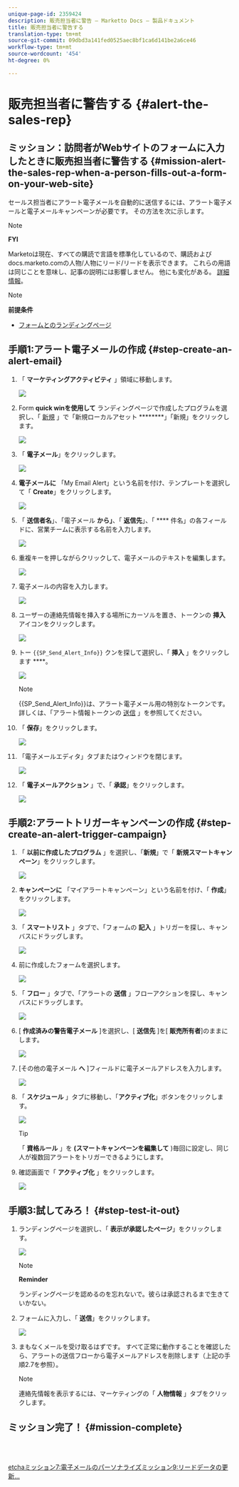 ```yaml
---
unique-page-id: 2359424
description: 販売担当者に警告 — Marketto Docs — 製品ドキュメント
title: 販売担当者に警告する
translation-type: tm+mt
source-git-commit: 09dbd3a141fed0525aec8bf1ca6d141be2a6ce46
workflow-type: tm+mt
source-wordcount: '454'
ht-degree: 0%

---
```



# 販売担当者に警告する {#alert-the-sales-rep}

## ミッション：訪問者がWebサイトのフォームに入力したときに販売担当者に警告する {#mission-alert-the-sales-rep-when-a-person-fills-out-a-form-on-your-web-site}

セールス担当者にアラート電子メールを自動的に送信するには、アラート電子メールと電子メールキャンペーンが必要です。 その方法を次に示します。

>[!NOTE]
>
>**FYI**
>
>Marketoは現在、すべての購読で言語を標準化しているので、購読およびdocs.marketo.comの人物/人物にリード/リードを表示できます。 これらの用語は同じことを意味し、記事の説明には影響しません。 他にも変化がある。 [詳細情報](http://docs.marketo.com/display/DOCS/Updates+to+Marketo+Terminology)。

>[!NOTE]
>
>**前提条件**
>
>* [フォームとのランディングページ](landing-page-with-a-form.md)

>



## 手順1:アラート電子メールの作成 {#step-create-an-alert-email}

1. 「 **マーケティングアクティビティ** 」領域に移動します。

   ![](assets/one-5.png)

1. Form **quick winを使用して** ランディングページで作成したプログラムを選択し、「 [新規](landing-page-with-a-form.md) 」で「新規ローカルアセット ********」「新規」をクリックします。

   ![](assets/two-6.png)

1. 「 **電子メール**」をクリックします。

   ![](assets/three-5.png)

1. **電子メールに** 「My Email Alert」という名前を付け、テンプレートを選択して「 **Create**」をクリックします。

   ![](assets/four-4.png)

1. 「 **送信者名**」、「電子メール **から」**、「 **返信先**」、「 **** 件名」の各フィールドに、営業チームに表示する名前を入力します。

   ![](assets/five-5.png)

1. 重複キーを押しながらクリックして、電子メールのテキストを編集します。

   ![](assets/six-5.png)

1. 電子メールの内容を入力します。

   ![](assets/seven-6.png)

1. ユーザーの連絡先情報を挿入する場所にカーソルを置き、トークンの **挿入** アイコンをクリックします。

   ![](assets/eight-4.png)

1. トー `{{SP_Send_Alert_Info}}` クンを探して選択し、「 **挿入** 」をクリックします ****。

   ![](assets/image2014-9-24-13-3a10-3a0.png)

   >[!NOTE]
   >
   >{{SP_Send_Alert_Info}}は、アラート電子メール用の特別なトークンです。 詳しくは、「アラート情報トークンの [送信](../../product-docs/email-marketing/general/using-tokens/use-the-send-alert-info-token.md) 」を参照してください。

1. 「 **保存**」をクリックします。

   ![](assets/ten-5.png)

1. 「電子メールエディタ」タブまたはウィンドウを閉じます。

   ![](assets/eleven-5.png)

1. 「 **電子メールアクション** 」で、「 **承認**」をクリックします。

   ![](assets/twelve-4.png)

## 手順2:アラートトリガーキャンペーンの作成 {#step-create-an-alert-trigger-campaign}

1. 「 **以前に作成したプログラム** 」を選択し、「**新規**」で「 **新規スマートキャンペーン**」をクリックします。

   ![](assets/image2014-9-24-13-3a14-3a17.png)

1. **キャンペーンに** 「マイアラートキャンペーン」という名前を付け、「 **作成**」をクリックします。

   ![](assets/image2014-9-24-13-3a14-3a28.png)

1. 「 **スマートリスト** 」タブで、「フォームの **記入** 」トリガーを探し、キャンバスにドラッグします。

   ![](assets/image2014-9-24-13-3a14-3a43.png)

1. 前に作成したフォームを選択します。

   ![](assets/image2014-9-24-13-3a14-3a58.png)

1. 「 **フロー** 」タブで、「アラートの **送信** 」フローアクションを探し、キャンバスにドラッグします。

   ![](assets/image2014-9-24-13-3a15-3a10.png)

1. [ **作成済みの警告電子メール** ]を選択し、[ **送信先** ]を[ **販売所有者**]のままにします。

   ![](assets/eighteen-1.png)

1. [その他の電子メール **へ** ]フィールドに電子メールアドレスを入力します。

   ![](assets/nineteen-2.png)

1. 「 **スケジュール** 」タブに移動し、「**アクティブ化**」ボタンをクリックします。

   ![](assets/twenty-2.png)

   >[!TIP]
   >
   >
   >「 **資格ルール** 」を **(スマートキャンペーンを編集して** )毎回に設定し、同じ人が複数回アラートをトリガーできるようにします。

1. 確認画面で「 **アクティブ化** 」をクリックします。

   ![](assets/twenty-one-1.png)

## 手順3:試してみろ！ {#step-test-it-out}

1. ランディングページを選択し、「 **表示が承認したページ**」をクリックします。

   ![](assets/image2014-9-24-13-3a17-3a8.png)

   >[!NOTE]
   >
   >**Reminder**
   >
   >
   >ランディングページを認めるのを忘れないで。彼らは承認されるまで生きていかない。

1. フォームに入力し、「 **送信**」をクリックします。

   ![](assets/image2014-9-24-13-3a17-3a41.png)

1. まもなくメールを受け取るはずです。 すべて正常に動作することを確認したら、アラートの送信フローから電子メールアドレスを削除します（上記の手順2.7を参照）。

   >[!NOTE]
   >
   >連絡先情報を表示するには、マーケティングの「 **人物情報** 」タブをクリックします。

## ミッション完了！ {#mission-complete}

<br> 

[etchaミッション7:電子メールのパーソナライズ](personalize-an-email.md)[ミッション9:リードデータの更新…](update-person-data.md)